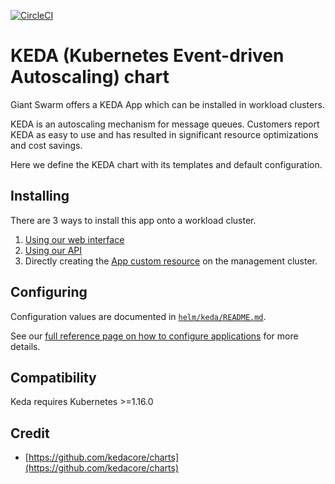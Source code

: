 [![CircleCI](https://circleci.com/gh/giantswarm/keda-app.svg?style=shield)](https://circleci.com/gh/giantswarm/keda-app)

# KEDA (Kubernetes Event-driven Autoscaling) chart

Giant Swarm offers a KEDA App which can be installed in workload clusters. 

KEDA is an autoscaling mechanism for message queues. Customers report KEDA as easy to use and has resulted in significant resource optimizations and cost savings.

Here we define the KEDA chart with its templates and default configuration.

## Installing

There are 3 ways to install this app onto a workload cluster.

1. [Using our web interface](https://docs.giantswarm.io/ui-api/web/app-platform/#installing-an-app)
2. [Using our API](https://docs.giantswarm.io/api/#operation/createClusterAppV5)
3. Directly creating the [App custom resource](https://docs.giantswarm.io/ui-api/management-api/crd/apps.application.giantswarm.io/) on the management cluster.

## Configuring

Configuration values are documented in [`helm/keda/README.md`](https://github.com/giantswarm/keda-app/blob/master/helm/keda/README.md).

See our [full reference page on how to configure applications](https://docs.giantswarm.io/app-platform/app-configuration/) for more details.

## Compatibility

Keda requires Kubernetes >=1.16.0

## Credit

* [https://github.com/kedacore/charts](https://github.com/kedacore/charts)
